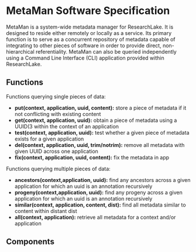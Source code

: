 # MetaMan Software Specification

MetaMan is a system-wide metadata manager for ResearchLake. It is designed to reside either remotely or locally as a service. Its primary function is to serve as a concurrent repository of metadata capable of integrating to other pieces of software in order to provide direct, non-hierarchical referentiality. MetaMan can also be queried independently using a Command Line Interface (CLI) application provided within ResearchLake.

## Functions

Functions querying single pieces of data:

* **put(context, application, uuid, content):** store a piece of metadata if it not conflicting with existing content
* **get(context, application, uuid):** obtain a piece of metadata using a UUID(3 within the context of an application
* **test(context, application, uuid):** test whether a given piece of metadata exists for a given application
* **del(context, application, uuid, trim/notrim):** remove all metadata with given UUID across one application
* **fix(context, application, uuid, content):** fix the metadata in app

Functions querying multiple pieces of data:

* **ancestors(context,application, uuid):** find any ancestors across a given application for which an uuid is an annotation recursively
* **progeny(context,application, uuid):** find any progeny across a given application for which an uuid is an annotation recursively
* **similar(context, application, content, dist):** find all metadata similar to content within distant dist
* **all(context, application):** retrieve all metadata for a context and/or application

 
## Components

